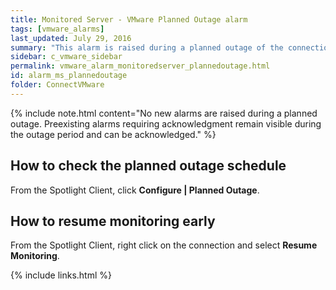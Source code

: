 ```yaml
---
title: ﻿Monitored Server - VMware Planned Outage alarm
tags: [vmware_alarms]
last_updated: July 29, 2016
summary: "This alarm is raised during a planned outage of the connection. Spotlight will resume monitoring the service at the end of the planned outage period."
sidebar: c_vmware_sidebar
permalink: vmware_alarm_monitoredserver_plannedoutage.html
id: alarm_ms_plannedoutage
folder: ConnectVMware
---
```



{% include note.html content="No new alarms are raised during a planned outage. Preexisting alarms requiring acknowledgment remain visible during the outage period and can be acknowledged." %}


## How to check the planned outage schedule

From the Spotlight Client, click **Configure \| Planned Outage**.

## How to resume monitoring early

From the Spotlight Client, right click on the connection and select **Resume Monitoring**.


{% include links.html %}
